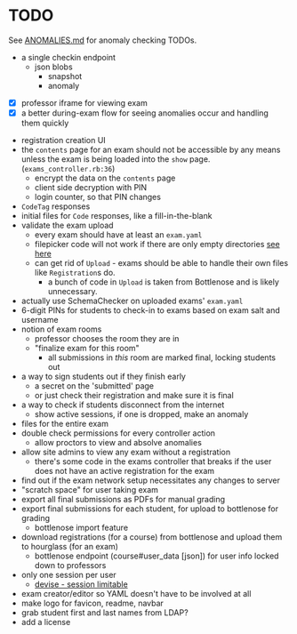 # TODO

See [ANOMALIES.md](ANOMALIES.md) for anomaly checking TODOs.

- a single checkin endpoint
  - json blobs
    - snapshot
    - anomaly
- [x] professor iframe for viewing exam
- [x] a better during-exam flow for seeing anomalies occur and handling them quickly
- registration creation UI
- the `contents` page for an exam should not be accessible by any means unless the exam is being loaded into the `show` page. (`exams_controller.rb:36`)
  - encrypt the data on the `contents` page
  - client side decryption with PIN
  - login counter, so that PIN changes
- `CodeTag` responses
- initial files for `Code` responses, like a fill-in-the-blank
- validate the exam upload
  - every exam should have at least an `exam.yaml`
  - filepicker code will not work if there are only empty directories [see here](https://github.com/CodeGrade/hourglass/commit/13677552dd95aefbcf64389adfd23cff5ddac7c1#commitcomment-33899283)
  - can get rid of `Upload` - exams should be able to handle their own files like `Registration`s do.
    - a bunch of code in `Upload` is taken from Bottlenose and is likely unnecessary.
- actually use SchemaChecker on uploaded exams' `exam.yaml`
- 6-digit PINs for students to check-in to exams based on exam salt and username
- notion of exam rooms
  - professor chooses the room they are in
  - "finalize exam for this room"
    - all submissions in *this* room are marked final, locking students out
- a way to sign students out if they finish early
  - a secret on the 'submitted' page
  - or just check their registration and make sure it is final
- a way to check if students disconnect from the internet
  - show active sessions, if one is dropped, make an anomaly
- files for the entire exam
- double check permissions for every controller action
  - allow proctors to view and absolve anomalies
- allow site admins to view any exam without a registration
  - there's some code in the exams controller that breaks if the user does not have an active registration for the exam
- find out if the exam network setup necessitates any changes to server
- "scratch space" for user taking exam
- export all final submissions as PDFs for manual grading
- export final submissions for each student, for upload to bottlenose for grading
  - bottlenose import feature
- download registrations (for a course) from bottlenose and upload them to hourglass (for an exam)
  - bottlenose endpoint (course#user_data [json]) for user info locked down to professors
- only one session per user
  - [devise - session limitable](https://github.com/devise-security/devise-security)
- exam creator/editor so YAML doesn't have to be involved at all
- make logo for favicon, readme, navbar
- grab student first and last names from LDAP?
- add a license
